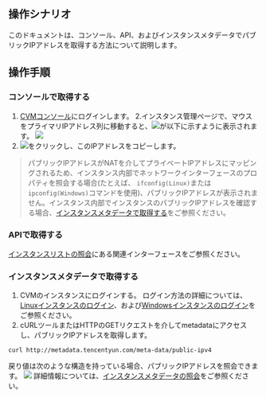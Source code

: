 ## 操作シナリオ
このドキュメントは、コンソール、API、およびインスタンスメタデータでパブリックIPアドレスを取得する方法について説明します。


## 操作手順

### コンソールで取得する
1. [CVMコンソール](https://console.cloud.tencent.com/cvm/)にログインします。
2.インスタンス管理ページで、マウスをプライマリIPアドレス列に移動すると、<img src="https://main.qcloudimg.com/raw/6603ab4f907562addb1c01596c6296cd.png" style="margin: 0;"></img>が以下に示すように表示されます。
![](https://main.qcloudimg.com/raw/07a2e4d94faad232fecedee5fcf6148b.png)
3.  <img src="https://main.qcloudimg.com/raw/6603ab4f907562addb1c01596c6296cd.png" style="margin: 0;"></img>をクリックし、このIPアドレスをコピーします。	
>パブリックIPアドレスがNATを介してプライベートIPアドレスにマッピングされるため、インスタンス内部でネットワークインターフェースのプロパティを照会する場合(たとえば、 `ifconfig(Linux)`または `ipconfig(Windows)`コマンドを使用)、パブリックIPアドレスが表示されません。インスタンス内部でインスタンスのパブリックIPアドレスを確認する場合、[インスタンスメタデータで取得する](#jump)をご参照ください。
>

### APIで取得する
[インスタンスリストの照会](https://cloud.tencent.com/document/product/213/15728)にある関連インターフェースをご参照ください。

<span id = "jump">  </span>
### インスタンスメタデータで取得する
1. CVMのインスタンスにログインする。
ログイン方法の詳細については、[Linuxインスタンスのログイン](https://intl.cloud.tencent.com/document/product/213/5436)、および[Windowsインスタンスのログイン](https://intl.cloud.tencent.com/document/product/213/32498)をご参照ください。
2. cURLツールまたはHTTPのGETリクエストを介してmetadataにアクセスし、パブリックIPアドレスを取得します。
```
curl http://metadata.tencentyun.com/meta-data/public-ipv4
```
戻り値は次のような構造を持っている場合、パブリックIPアドレスを照会できます。
![](https://main.qcloudimg.com/raw/03f603e433b7a5da09e33a8b09d731b4.png)
詳細情報については、[インスタンスメタデータの照会](https://intl.cloud.tencent.com/document/product/213/4934)をご参照ください。
